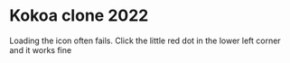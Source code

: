 # Kokoa clone 2022

Loading the icon often fails. Click the little red dot in the lower left corner and it works fine
